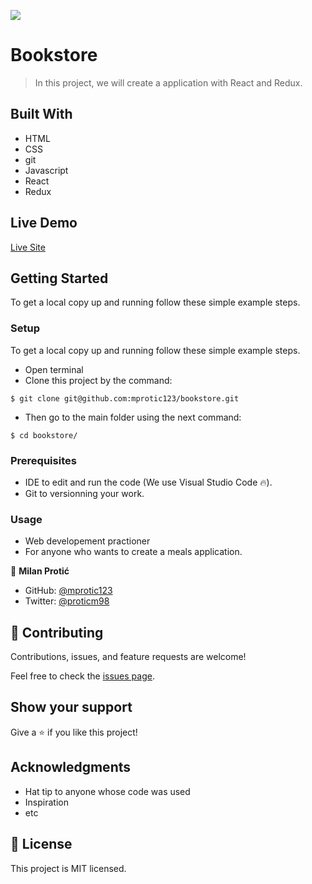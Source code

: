 ![](https://img.shields.io/badge/Microverse-blueviolet)

# Bookstore

> In this project, we  will create a application with React and Redux.






## Built With

- HTML
- CSS
- git
- Javascript
- React
- Redux


## Live Demo


[Live Site]()

## Getting Started


To get a local copy up and running follow these simple example steps.



### Setup

To get a local copy up and running follow these simple example steps.
- Open terminal
- Clone this project by the command: 

```
$ git clone git@github.com:mprotic123/bookstore.git
```

- Then go to the main folder using the next command:

```
$ cd bookstore/
```


### Prerequisites

- IDE to edit and run the code (We use Visual Studio Code 🔥).
- Git to versionning your work.


### Usage

- Web developement practioner
- For anyone who wants to create a meals application.



👤 **Milan Protić**

- GitHub: [@mprotic123](https://github.com/mprotic123)
- Twitter: [@proticm98](https://twitter.com/proticm98)





## 🤝 Contributing

Contributions, issues, and feature requests are welcome!

Feel free to check the [issues page](../../issues/).

## Show your support

Give a ⭐️ if you like this project!

## Acknowledgments

- Hat tip to anyone whose code was used
- Inspiration
- etc

## 📝 License

This project is MIT licensed.
